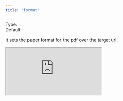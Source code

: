 ```yaml
---
title: 'format'
--- 
```


Type: <Type children='<string>'/><br/>
Default: <Type children="'A4'"/>

It sets the paper format for the [pdf](/docs/api/parameters/pdf) over the target [url](/docs/api/parameters/url).

<Iframe src="https://cdn.microlink.io/docs/caffeine.pdf" />

<MultiCodeEditorInteractive mqlCode={mqlCode('https://keygen.sh/blog/i-quit', { pdf: { format: 'A4' } })} />

The format options are:

- <Type children="'Letter'" />: 8.5in x 11in.
- <Type children="'Legal'" />: 8.5in x 14in.
- <Type children="'Tabloid'" />: 11in x 17in.
- <Type children="'Ledger'" />: 17in x 11in.
- <Type children="'A0'" />: 33.1in x 46.8in.
- <Type children="'A1'" />: 23.4in x 33.1in.
- <Type children="'A2'" />: 16.54in x 23.4in.
- <Type children="'A3'" />: 11.7in x 16.54in.
- <Type children="'A4'" />: 8.27in x 11.7in.
- <Type children="'A5'" />: 5.83in x 8.27in.
- <Type children="'A6'" />: 4.13in x 5.83in.

